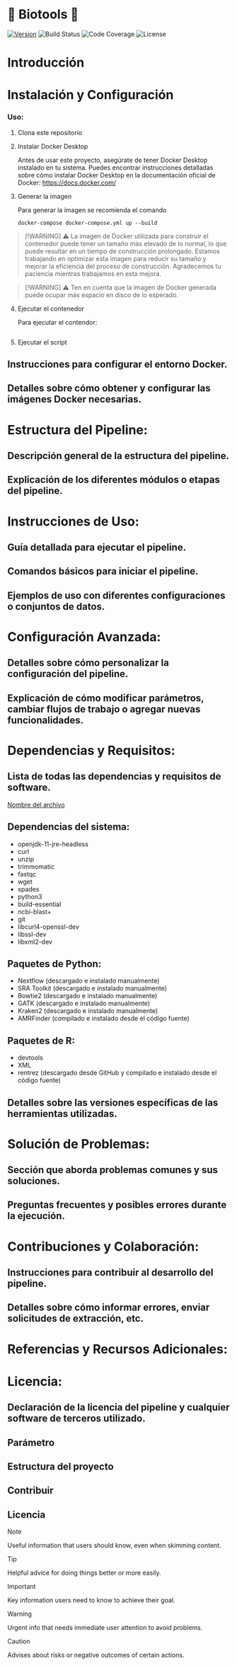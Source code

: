 # 🧬 Biotools 🧬
[![Version](https://img.shields.io/badge/Version-1.0.0-pink)](https://github.com/BnjmStd/BnjmnProyectMemory)
![Build Status](https://img.shields.io/badge/Build-Passing-brightgreen)
![Code Coverage](https://img.shields.io/badge/Coverage-95%25-brightgreen)
![License](https://img.shields.io/badge/License-MIT-blue)


# Introducción

# Instalación y Configuración
### Uso:

1. Clona este repositorio

2. Instalar Docker Desktop

    Antes de usar este proyecto, asegúrate de tener Docker Desktop instalado en tu sistema. Puedes encontrar instrucciones detalladas sobre cómo instalar Docker Desktop en la documentación oficial de Docker: https://docs.docker.com/

3. Generar la imagen

    Para generar la imagen se recomienda el comando
    ```
    docker-compose docker-compose.yml up --build 
    ```

> [!WARNING] ⚠️
> La imagen de Docker utilizada para construir el contenedor puede tener un tamaño más elevado de lo normal, lo que puede resultar en un tiempo de construcción prolongado. Estamos trabajando en optimizar esta imagen para reducir su tamaño y mejorar la eficiencia del proceso de construcción. Agradecemos tu paciencia mientras trabajamos en esta mejora.

> [!WARNING] ⚠️
> Ten en cuenta que la imagen de Docker generada puede ocupar más espacio en disco de lo esperado. 

4. Ejecutar el contenedor

    Para ejecutar el contendor:
    ``` docker-compose -f docker-compose.yml run pipeline /bin/bash
    ```

5. Ejecutar el script 


## Instrucciones para configurar el entorno Docker.
## Detalles sobre cómo obtener y configurar las imágenes Docker necesarias.
# Estructura del Pipeline:
## Descripción general de la estructura del pipeline.
## Explicación de los diferentes módulos o etapas del pipeline.
# Instrucciones de Uso:
## Guía detallada para ejecutar el pipeline.
## Comandos básicos para iniciar el pipeline.
## Ejemplos de uso con diferentes configuraciones o conjuntos de datos.

# Configuración Avanzada:
## Detalles sobre cómo personalizar la configuración del pipeline.
## Explicación de cómo modificar parámetros, cambiar flujos de trabajo o agregar nuevas funcionalidades.
# Dependencias y Requisitos:
## Lista de todas las dependencias y requisitos de software.

[Nombre del archivo](ruta/del/archivo)

## Dependencias del sistema:
- openjdk-11-jre-headless
- curl
- unzip
- trimmomatic
- fastqc
- wget
- spades
- python3
- build-essential
- ncbi-blast+
- git
- libcurl4-openssl-dev
- libssl-dev
- libxml2-dev

## Paquetes de Python:
- Nextflow (descargado e instalado manualmente)
- SRA Toolkit (descargado e instalado manualmente)
- Bowtie2 (descargado e instalado manualmente)
- GATK (descargado e instalado manualmente)
- Kraken2 (descargado e instalado manualmente)
- AMRFinder (compilado e instalado desde el código fuente)

## Paquetes de R:
- devtools
- XML
- rentrez (descargado desde GitHub y compilado e instalado desde el código fuente)


## Detalles sobre las versiones específicas de las herramientas utilizadas.
# Solución de Problemas:
## Sección que aborda problemas comunes y sus soluciones.
## Preguntas frecuentes y posibles errores durante la ejecución.
# Contribuciones y Colaboración:
## Instrucciones para contribuir al desarrollo del pipeline.
## Detalles sobre cómo informar errores, enviar solicitudes de extracción, etc.
# Referencias y Recursos Adicionales:
# Licencia:
## Declaración de la licencia del pipeline y cualquier software de terceros utilizado.

## Parámetro 

## Estructura del proyecto

## Contribuir

## Licencia 

> [!NOTE] 
> Useful information that users should know, even when skimming content.

> [!TIP]
> Helpful advice for doing things better or more easily.

> [!IMPORTANT]
> Key information users need to know to achieve their goal.

> [!WARNING]
> Urgent info that needs immediate user attention to avoid problems.

> [!CAUTION]
> Advises about risks or negative outcomes of certain actions.
